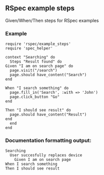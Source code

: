 ## RSpec example steps

Given/When/Then steps for RSpec examples

### Example

    require 'rspec/example_steps'
    require 'spec_helper'

    context "Searching" do
      Steps "Result found" do
	Given "I am on search page" do
	  page.visit("/search")
	  page.should have_content("Search")
	end

	When "I search something" do
	  page.fill_in('Search', :with => 'John')
	  page.click_button "Go"
	end

	Then "I should see result" do
	  page.should have_content("Result")
	end
      end
    end

### Documentation formatting output:

    Searching
      User succesfully replaces device
        Given I am on search page
	When I search something
	Then I should see result

